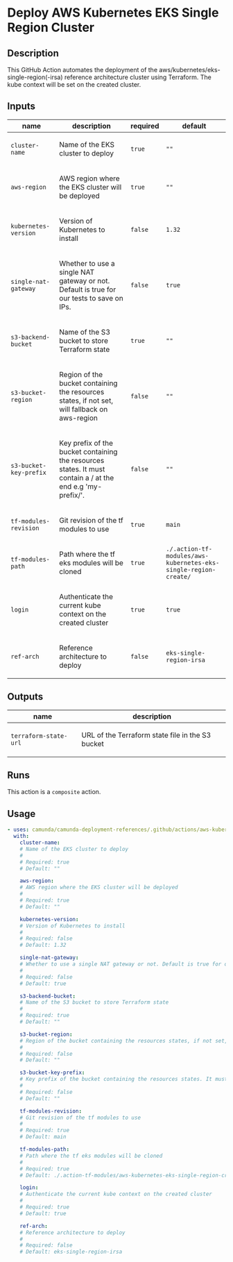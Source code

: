 # Deploy AWS Kubernetes EKS Single Region Cluster

## Description

This GitHub Action automates the deployment of the aws/kubernetes/eks-single-region(-irsa) reference architecture cluster using Terraform.
The kube context will be set on the created cluster.


## Inputs

| name | description | required | default |
| --- | --- | --- | --- |
| `cluster-name` | <p>Name of the EKS cluster to deploy</p> | `true` | `""` |
| `aws-region` | <p>AWS region where the EKS cluster will be deployed</p> | `true` | `""` |
| `kubernetes-version` | <p>Version of Kubernetes to install</p> | `false` | `1.32` |
| `single-nat-gateway` | <p>Whether to use a single NAT gateway or not. Default is true for our tests to save on IPs.</p> | `false` | `true` |
| `s3-backend-bucket` | <p>Name of the S3 bucket to store Terraform state</p> | `true` | `""` |
| `s3-bucket-region` | <p>Region of the bucket containing the resources states, if not set, will fallback on aws-region</p> | `false` | `""` |
| `s3-bucket-key-prefix` | <p>Key prefix of the bucket containing the resources states. It must contain a / at the end e.g 'my-prefix/'.</p> | `false` | `""` |
| `tf-modules-revision` | <p>Git revision of the tf modules to use</p> | `true` | `main` |
| `tf-modules-path` | <p>Path where the tf eks modules will be cloned</p> | `true` | `./.action-tf-modules/aws-kubernetes-eks-single-region-create/` |
| `login` | <p>Authenticate the current kube context on the created cluster</p> | `true` | `true` |
| `ref-arch` | <p>Reference architecture to deploy</p> | `false` | `eks-single-region-irsa` |


## Outputs

| name | description |
| --- | --- |
| `terraform-state-url` | <p>URL of the Terraform state file in the S3 bucket</p> |


## Runs

This action is a `composite` action.

## Usage

```yaml
- uses: camunda/camunda-deployment-references/.github/actions/aws-kubernetes-eks-single-region-create@main
  with:
    cluster-name:
    # Name of the EKS cluster to deploy
    #
    # Required: true
    # Default: ""

    aws-region:
    # AWS region where the EKS cluster will be deployed
    #
    # Required: true
    # Default: ""

    kubernetes-version:
    # Version of Kubernetes to install
    #
    # Required: false
    # Default: 1.32

    single-nat-gateway:
    # Whether to use a single NAT gateway or not. Default is true for our tests to save on IPs.
    #
    # Required: false
    # Default: true

    s3-backend-bucket:
    # Name of the S3 bucket to store Terraform state
    #
    # Required: true
    # Default: ""

    s3-bucket-region:
    # Region of the bucket containing the resources states, if not set, will fallback on aws-region
    #
    # Required: false
    # Default: ""

    s3-bucket-key-prefix:
    # Key prefix of the bucket containing the resources states. It must contain a / at the end e.g 'my-prefix/'.
    #
    # Required: false
    # Default: ""

    tf-modules-revision:
    # Git revision of the tf modules to use
    #
    # Required: true
    # Default: main

    tf-modules-path:
    # Path where the tf eks modules will be cloned
    #
    # Required: true
    # Default: ./.action-tf-modules/aws-kubernetes-eks-single-region-create/

    login:
    # Authenticate the current kube context on the created cluster
    #
    # Required: true
    # Default: true

    ref-arch:
    # Reference architecture to deploy
    #
    # Required: false
    # Default: eks-single-region-irsa
```
